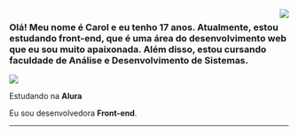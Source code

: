 <img align='right' src="https://github-readme-stats.vercel.app/api?username=Caroldgt&show_icons=true&title_color=783c00&text_color=af552e&icon_color=783c00&bg_color=f8efd4&cache_seconds=2300">

### Olá! Meu nome é Carol e eu tenho 17 anos. Atualmente, estou estudando front-end, que é uma área do desenvolvimento web que eu sou muito apaixonada. Além disso, estou cursando faculdade de Análise e Desenvolvimento de Sistemas.

<img src="https://img.shields.io/static/v1?label=Overview&message=Caroldgt&color=f8efd4&style=for-the-badge&logo=GitHub">

<p>

Estudando na **Alura**<br/>

Eu sou desenvolvedora **Front-end**.


</p>
<hr>
